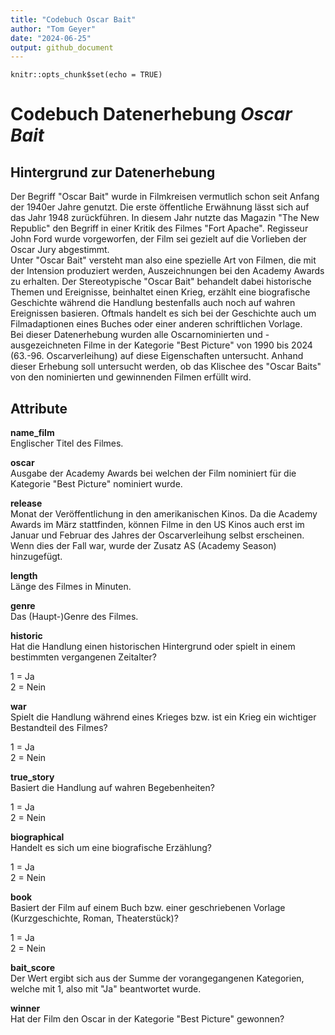 ```yaml
---
title: "Codebuch Oscar Bait"
author: "Tom Geyer"
date: "2024-06-25"
output: github_document
---
```


```{r setup, include=FALSE}
knitr::opts_chunk$set(echo = TRUE)
```

# Codebuch Datenerhebung *Oscar Bait*

## Hintergrund zur Datenerhebung

Der Begriff "Oscar Bait" wurde in Filmkreisen vermutlich schon seit Anfang der 1940er Jahre genutzt.
Die erste öffentliche Erwähnung lässt sich auf das Jahr 1948 zurückführen. In diesem Jahr nutzte das
Magazin "The New Republic" den Begriff in einer Kritik des Filmes "Fort Apache". Regisseur John Ford
wurde vorgeworfen, der Film sei gezielt auf die Vorlieben der Oscar Jury abgestimmt.\
Unter "Oscar Bait" versteht man also eine spezielle Art von Filmen, die mit der Intension produziert werden,
Auszeichnungen bei den Academy Awards zu erhalten. Der Stereotypische "Oscar Bait" behandelt dabei
historische Themen und Ereignisse, beinhaltet einen Krieg, erzählt eine biografische Geschichte während
die Handlung bestenfalls auch noch auf wahren Ereignissen basieren. Oftmals handelt es sich bei der 
Geschichte auch um Filmadaptionen eines Buches oder einer anderen schriftlichen Vorlage.\
Bei dieser Datenerhebung wurden alle Oscarnominierten und -ausgezeichneten Filme in der Kategorie "Best Picture"
von 1990 bis 2024 (63.-96. Oscarverleihung) auf diese Eigenschaften untersucht. Anhand dieser Erhebung soll untersucht werden, ob
das Klischee des "Oscar Baits" von den nominierten und gewinnenden Filmen erfüllt wird.

## Attribute

**name_film**\
Englischer Titel des Filmes.


**oscar**\
Ausgabe der Academy Awards bei welchen der Film nominiert für die Kategorie "Best Picture" nominiert wurde.

**release**\
Monat der Veröffentlichung in den amerikanischen Kinos. Da die Academy Awards im März stattfinden, können Filme in den US Kinos auch erst im Januar und Februar des Jahres der Oscarverleihung selbst erscheinen. Wenn dies der Fall war, wurde der Zusatz AS (Academy Season) hinzugefügt.

**length**\
Länge des Filmes in Minuten.

**genre**\
Das (Haupt-)Genre des Filmes.

**historic**\
Hat die Handlung einen historischen Hintergrund oder spielt in einem bestimmten vergangenen Zeitalter?

1 = Ja\
2 = Nein

**war**\
Spielt die Handlung während eines Krieges bzw. ist ein Krieg ein wichtiger Bestandteil des Filmes?

1 = Ja\
2 = Nein

**true_story**\
Basiert die Handlung auf wahren Begebenheiten?

1 = Ja\
2 = Nein

**biographical**\
Handelt es sich um eine biografische Erzählung?

1 = Ja\
2 = Nein

**book**\
Basiert der Film auf einem Buch bzw. einer geschriebenen Vorlage (Kurzgeschichte, Roman, Theaterstück)?

1 = Ja\
2 = Nein

**bait_score**\
Der Wert ergibt sich aus der Summe der vorangegangenen Kategorien, welche mit 1, also mit "Ja" beantwortet wurde.

**winner**\
Hat der Film den Oscar in der Kategorie "Best Picture" gewonnen?
